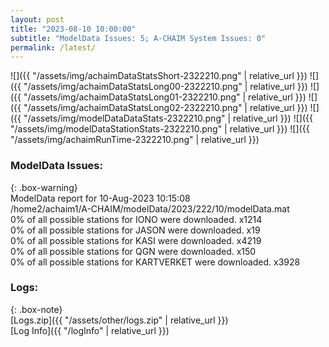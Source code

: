 ```yaml
---
layout: post
title: "2023-08-10 10:00:00"
subtitle: "ModelData Issues: 5; A-CHAIM System Issues: 0"
permalink: /latest/
---
```


![]({{ "/assets/img/achaimDataStatsShort-2322210.png" | relative_url }})
![]({{ "/assets/img/achaimDataStatsLong00-2322210.png" | relative_url }})
![]({{ "/assets/img/achaimDataStatsLong01-2322210.png" | relative_url }})
![]({{ "/assets/img/achaimDataStatsLong02-2322210.png" | relative_url }})
![]({{ "/assets/img/modelDataDataStats-2322210.png" | relative_url }})
![]({{ "/assets/img/modelDataStationStats-2322210.png" | relative_url }})
![]({{ "/assets/img/achaimRunTime-2322210.png" | relative_url }})


### ModelData Issues:  
  
{: .box-warning}  
 ModelData report for 10-Aug-2023 10:15:08   
 /home2/achaim1/A-CHAIM/modelData/2023/222/10/modelData.mat   
 0% of all possible stations for IONO were downloaded. x1214   
 0% of all possible stations for JASON were downloaded. x19   
 0% of all possible stations for KASI were downloaded. x4219   
 0% of all possible stations for QGN were downloaded. x150   
 0% of all possible stations for KARTVERKET were downloaded. x3928   
  


### Logs:  
  
{: .box-note}  
[Logs.zip]({{ "/assets/other/logs.zip" | relative_url }})  
[Log Info]({{ "/logInfo" | relative_url }})  
